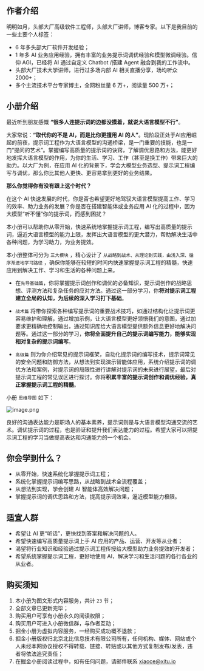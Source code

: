 ## 作者介绍

明明如月，头部大厂高级软件工程师，头部大厂讲师，博客专家。以下是我目前的一些主要个人标签：

* 6 年多头部大厂软件开发经验；
* 1 年多 AI 业务应用经验，拥有丰富的业务提示词调优经验和模型微调经验。信仰 AGI，已经将 AI 通过自定义 Chatbot /搭建 Agent 融合到我的工作流中。
* 头部大厂技术大学讲师，进行过多场内部 AI 相关直播分享，场均听众 2000+；
* 多个主流技术平台专家博主，全网粉丝量 6 万+，阅读量 500 万+；

## 小册介绍

最近听到朋友感慨 **“很多人连提示词的边都没摸着，就说大语言模型不行”**。

大家常说：**“取代你的不是 AI，而是比你更擅用 AI 的人”**。现阶段正处于AI应用崛起的前夜，提示词工程作为大语言模型的沟通桥梁，是一门重要的技能，也是一门“提问的艺术”。掌握编写高质量的提示词的诀窍，了解调优思路和方法，能更好地发挥大语言模型的作用，为你的生活、学习、工作（甚至是换工作）带来巨大的助力。以大厂为例，在应用 AI 化的背景下，学会大模型业务选型、提示词工程编写与调优，那么你比其他人更快、更容易拿到更好的业务结果。

**那么你觉得你有没有跟上这个时代？**

在这个 AI 快速发展的时代，你是否也希望更好地驾驭大语言模型提高工作、学习的效率、助力业务的发展？你是否在搭建智能体或业务应用 AI 化的过程中，因为大模型“听不懂”你的提示词，而感到困扰？

本小册可以帮助你从零开始，快速系统地掌握提示词工程，编写出高质量的提示词，逼近大语言模型的能力上限，发挥出大语言模型的更大潜力，帮助解决生活中各种问题，为学习助力，为业务提效。

本小册整体可分为 `三大模块` ，精心设计了 `从战略到战术、从理论到实践，由浅入深、循序渐进地学习路径` ，确保你能够在较短的时间内快速掌握提示词工程的精髓，快速应用到解决工作、学习和生活的各种问题上来。

* 在`先导基础篇`，你将掌握提示词创作和调优的必备知识，提示词创作的战略思想、评测方法和复杂任务的应对方法。通过这一部分学习，你**将对提示词工程建立全局的认知，为后续的深入学习打下基础**。

* `战术篇` 将带你探索各种编写提示词的重要战术技巧，如通过结构化让提示词更容易维护和理解，通过增加示例，让大语言模型更好领悟我们的意图，通过加要求更精确地控制输出，通过知识库给大语言模型提供额外信息更好地解决问题等。通过这一部分的学习，**你将全面提升自己的提示词编写能力，能够实现相对复杂的提示词编写**。

* `高级篇` 则为你介绍常见的提示词框架，自动化提示词的编写技术，提示词常见的安全问题和防御方法，从想法到实现演示智能体应用，系统介绍提示词的调优方法和案例，对提示词的局限性进行讲解对提示词的未来进行展望，最后对提示词工程的常见误区进行探讨。你将**积累丰富的提示词创作和调优经验，真正掌握提示词工程的精髓**。

小册 `思维导图` 如下：

![image.png](https://p9-juejin.byteimg.com/tos-cn-i-k3u1fbpfcp/354518a948d845c0923f2ce76d81cd87~tplv-k3u1fbpfcp-jj-mark:1600:0:0:0:q75.jpg#?w=2566&h=1340&s=328229&e=png&b=ffffff)

良好的沟通表达能力是职场人的基本素养，提示词则是与大语言模型沟通交流的艺术。调优提示词的过程，也是验证和提升我们表达能力的过程。希望大家可以把提示词工程的学习当做提高表达和沟通能力的一个机会。

## 你会学到什么？

* 从零开始，快速系统化掌握提示词工程；
* 系统化掌握提示词编写思路，从战略到战术全流程覆盖；
* 从想法到实现，学会创建 AI 智能体高效解决问题；
* 掌握提示词的调优思路和方法，提高提示词效果，逼近模型能力极限。

## 适宜人群

* 希望让 AI 更“听话”，更快找到答案和解决问题的人。
* 希望快速编写高质量提示词上手 AI 应用的产品、运营、开发等从业者；
* 渴望将行业知识和经验通过提示词工程传授给大模型助力业务提效的开发者；
* 希望系统掌握提示词工程，更好地使用 AI，解决学习和生活问题的各行各业的从业者。

## 购买须知

1. 本小册为图文形式内容服务，共计 `23` 节；
2. 全部文章已更新完毕；
3. 购买用户可享有小册永久的阅读权限；
4. 购买用户可进入小册微信群，与作者互动；
5. 掘金小册为虚拟内容服务，一经购买成功概不退款；
6. 掘金小册版权归北京北比信息技术有限公司所有，任何机构、媒体、网站或个人未经本网协议授权不得转载、链接、转贴或以其他方式复制发布/发表，违者将依法追究责任；
7. 在掘金小册阅读过程中，如有任何问题，请邮件联系 [xiaoce@xitu.io](mailto:xiaoce@xitu.io "mailto:xiaoce@xitu.io")